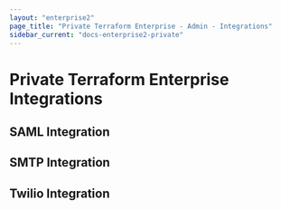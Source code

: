 ```yaml
---
layout: "enterprise2"
page_title: "Private Terraform Enterprise - Admin - Integrations"
sidebar_current: "docs-enterprise2-private"
---
```


# Private Terraform Enterprise Integrations

## SAML Integration

## SMTP Integration

## Twilio Integration